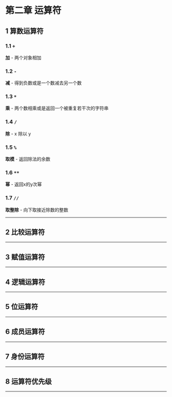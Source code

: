 # 第二章 运算符

## 1 算数运算符

### 1.1 `+`
**加** - 两个对象相加
### 1.2 `-`
**减** - 得到负数或是一个数减去另一个数
### 1.3 `*`
**乘** - 两个数相乘或是返回一个被重复若干次的字符串
### 1.4 `/`
**除** - x 除以 y
### 1.5 `%`
**取模** - 返回除法的余数
### 1.6 `**`
**幂** - 返回x的y次幂
### 1.7 `//`
**取整除** - 向下取接近除数的整数

---------------------------------------------------------------------------
## 2 比较运算符
---------------------------------------------------------------------------
## 3 赋值运算符
---------------------------------------------------------------------------
## 4 逻辑运算符
---------------------------------------------------------------------------
## 5 位运算符
---------------------------------------------------------------------------
## 6 成员运算符
---------------------------------------------------------------------------
## 7 身份运算符
---------------------------------------------------------------------------
## 8 运算符优先级
---------------------------------------------------------------------------